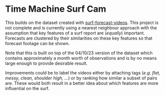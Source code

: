 # Time Machine Surf Cam

This builds on the dataset created with [surf-forecast-videos](https://github.com/jreaso/surf-forecast-videos). This project is not complete and is currently using a nearest neighbour approach with the assumption that key features of a surf report are (_equally_) important. Forecasts are clustered by their similarities on these key features so that forecast footage can be shown.

Note that this is built on top of the 04/10/23 version of the dataset which contains approximately a month worth of observations and is by no means large enough to provide desirable result.

Improvements could be to label the videos either by attaching tags (_e.g. flat, messy, clean, shoulder high, ..._) or by ranking how similar a subset of pairs are. These would both result in a better idea about which features are more influential on the surf.
